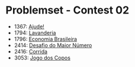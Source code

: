 # Problemset - Contest 02
  * 1367: [Ajude!](https://www.urionlinejudge.com.br/judge/pt/problems/view/1367)
  * 1794: [Lavanderia](https://www.urionlinejudge.com.br/judge/pt/problems/view/1794)
  * 1796: [Economia Brasileira](https://www.urionlinejudge.com.br/judge/pt/problems/view/1796)
  * 2414: [Desafio do Maior Número](https://www.urionlinejudge.com.br/judge/pt/problems/view/2414)
  * 2416: [Corrida](https://www.urionlinejudge.com.br/judge/pt/problems/view/2416)
  * 3053: [Jogo dos Copos](https://www.urionlinejudge.com.br/judge/pt/problems/view/3053)
